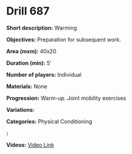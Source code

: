 # Drill 687

**Short description:**
Warming

**Objectives:**
Preparation for subsequent work.

**Area (mxm):**
40x20

**Duration (min):**
5'

**Number of players:**
Individual

**Materials:**
None

**Progression:**
Warm-up. Joint mobility exercises

**Variations:**


**Categories:**
Physical Conditioning

**:**


**Videos:**
[Video Link](https://www.youtube.com/embed/g2Bp2KWNfrs)

